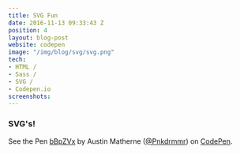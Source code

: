 ```yaml
---
title: SVG Fun
date: 2016-11-13 09:33:43 Z
position: 4
layout: blog-post
website: codepen
image: "/img/blog/svg/svg.png"
tech:
- HTML /
- Sass /
- SVG /
- Codepen.io
screenshots: 
---
```


<style type="text/css">
  	.portfolio .screenshots {
  		display: none;
  	}
</style>

### SVG's!

<!--break-->

<p data-height="500" data-theme-id="0" data-slug-hash="bBpZVx" data-default-tab="result" data-user="Pnkdrmmr" data-embed-version="2" data-pen-title="bBpZVx" data-preview="true" class="codepen">See the Pen <a href="http://codepen.io/Pnkdrmmr/pen/bBpZVx/">bBpZVx</a> by Austin Matherne (<a href="http://codepen.io/Pnkdrmmr">@Pnkdrmmr</a>) on <a href="http://codepen.io">CodePen</a>.</p>
<script async src="https://production-assets.codepen.io/assets/embed/ei.js"></script>
